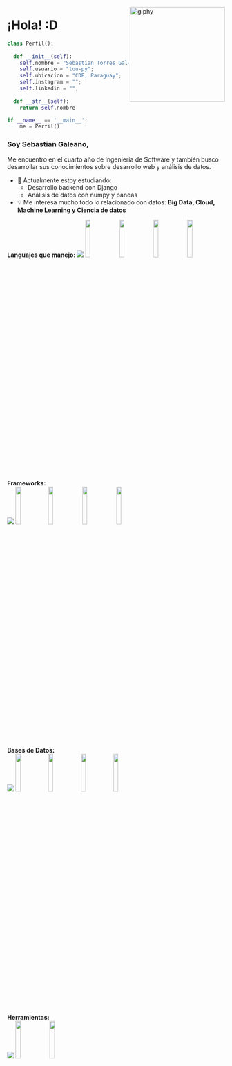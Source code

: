 [<img align='right' src="https://media.giphy.com/media/M9gbBd9nbDrOTu1Mqx/giphy.gif" width="220" alt="giphy">](https://t.me/voko_aleksey)



# ¡Hola! :D #


```python
class Perfil():
    
  def __init__(self):
    self.nombre = "Sebastian Torres Galeano";
    self.usuario = "tou-py";
    self.ubicacion = "CDE, Paraguay";
    self.instagram = "";
    self.linkedin = "";
  
  def __str__(self):
    return self.nombre

if __name__ == '__main__':
    me = Perfil()
```

### Soy Sebastian Galeano,

Me encuentro en el cuarto año de Ingeniería de Software y también busco desarrollar sus conocimientos sobre desarrollo web y análisis de datos.

- 🔭 Actualmente estoy estudiando:
	- Desarrollo backend con Django
	- Análisis de datos con numpy y pandas
- :bulb: Me interesa mucho todo lo relacionado con datos: **Big Data, Cloud, Machine Learning y Ciencia de datos**

<div>
<b> Languajes que manejo:
 <img src="https://user-images.githubusercontent.com/73097560/115834477-dbab4500-a447-11eb-908a-139a6edaec5c.gif">
 </code><code><img width="15%" src="https://www.vectorlogo.zone/logos/python/python-ar21~bgwhite.svg"></code>
 <code><img width="15%" src="https://www.vectorlogo.zone/logos/golang/golang-ar21~bgwhite.svg"></code>
  <code><img width="15%" src="https://www.vectorlogo.zone/logos/ruby-lang/ruby-lang-ar21~bgwhite.svg"></code>
  <code><img width="15%" src="https://www.vectorlogo.zone/logos/w3_html5/w3_html5-ar21~bgwhite.svg"></code>
<br />
<br />
Frameworks: <br />
 <img src="https://user-images.githubusercontent.com/73097560/115834477-dbab4500-a447-11eb-908a-139a6edaec5c.gif">
<code><img width="15%" src="https://www.vectorlogo.zone/logos/djangoproject/djangoproject-ar21~bgwhite.svg"></code><code><img width="15%" src="https://www.vectorlogo.zone/logos/palletsprojects_flask/palletsprojects_flask-ar21~bgwhite.svg"></code>
  <code><img width="15%" src="https://github.com/gilbarbara/logos/blob/main/logos/fastapi.svg"></code>
  <code><img width="15%" src="https://www.vectorlogo.zone/logos/tailwindcss/tailwindcss-ar21~bgwhite.svg"></code>
<br />
<br />
Bases de Datos: <br />
 <img src="https://user-images.githubusercontent.com/73097560/115834477-dbab4500-a447-11eb-908a-139a6edaec5c.gif">
<code><img width="15%" src="https://www.vectorlogo.zone/logos/mysql/mysql-ar21.svg"></code><code><img width="15%" src="https://www.vectorlogo.zone/logos/postgresql/postgresql-ar21.svg"></code><code><img width="15%" src="https://www.vectorlogo.zone/logos/mongodb/mongodb-ar21.svg"></code><code><img width="15%" src="https://www.vectorlogo.zone/logos/redis/redis-ar21.svg"></code>
<br />
<br />
Herramientas: <br />
 <img src="https://user-images.githubusercontent.com/73097560/115834477-dbab4500-a447-11eb-908a-139a6edaec5c.gif">
<code><img width="15%" src="https://www.vectorlogo.zone/logos/docker/docker-ar21.svg"></code>
<code><img width="15%" src="https://www.vectorlogo.zone/logos/git-scm/git-scm-ar21.svg"></code>
<br />
</div>
